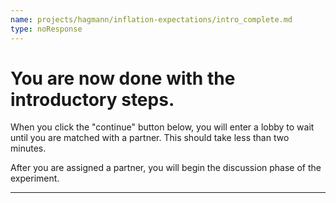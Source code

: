 ```yaml
---
name: projects/hagmann/inflation-expectations/intro_complete.md
type: noResponse
---
```


# You are now done with the introductory steps.

When you click the "continue" button below, you will enter a lobby to wait until you are matched with a partner. This should take less than two minutes.

After you are assigned a partner, you will begin the discussion phase of the experiment.

--- 